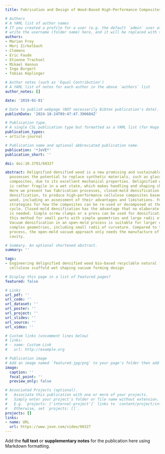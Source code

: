 ```yaml
---
title: Fabrication and Design of Wood-Based High-Performance Composites https://www.jove.com/video/60327

# Authors
# A YAML list of author names
# If you created a profile for a user (e.g. the default `admin` user at `content/authors/admin/`), 
# write the username (folder name) here, and it will be replaced with their full name and linked to their profile.
authors:
- Marion Frey
- Meri Zirkelbach
- Clemens
- Eric Faude
- Etienne Trachsel
- Mikael Hannus
- Ingo Burgert
- Tobias Keplinger

# Author notes (such as 'Equal Contribution')
# A YAML list of notes for each author in the above `authors` list
author_notes: []

date: '2019-01-01'

# Date to publish webpage (NOT necessarily Bibtex publication's date).
publishDate: '2024-10-24T09:47:47.390684Z'

# Publication type.
# A single CSL publication type but formatted as a YAML list (for Hugo requirements).
publication_types:
- article-journal

# Publication name and optional abbreviated publication name.
publication: '*JoVE*'
publication_short: ''

doi: doi:10.3791/60327

abstract: Delignified densified wood is a new promising and sustainable material that
  possesses the potential to replace synthetic materials, such as glass fiber reinforced
  composites, due to its excellent mechanical properties. Delignified wood, however,
  is rather fragile in a wet state, which makes handling and shaping challenging.
  Here we present two fabrication processes, closed-mold densification and vacuum
  densification, to produce high-performance cellulose composites based on delignified
  wood, including an assessment of their advantages and limitations. Further, we suggest
  strategies for how the composites can be re-used or decomposed at the end-of-life
  cycle. Closed-mold densification has the advantage that no elaborate lab equipment
  is needed. Simple screw clamps or a press can be used for densification. We recommend
  this method for small parts with simple geometries and large radii of curvature.
  Vacuum densification in an open-mold process is suitable for larger objects and
  complex geometries, including small radii of curvature. Compared to the closed-mold
  process, the open-mold vacuum approach only needs the manufacture of a single mold
  cavity.

# Summary. An optional shortened abstract.
summary: ''

tags:
- Engineering delignified densified wood bio-based recyclable natural fiber composite
  cellulose scaffold wet shaping vacuum forming design

# Display this page in a list of Featured pages?
featured: false

# Links
url_pdf: ''
url_code: ''
url_dataset: ''
url_poster: ''
url_project: ''
url_slides: ''
url_source: ''
url_video: ''

# Custom links (uncomment lines below)
# links:
# - name: Custom Link
#   url: http://example.org

# Publication image
# Add an image named `featured.jpg/png` to your page's folder then add a caption below.
image:
  caption: ''
  focal_point: ''
  preview_only: false

# Associated Projects (optional).
#   Associate this publication with one or more of your projects.
#   Simply enter your project's folder or file name without extension.
#   E.g. `projects: ['internal-project']` links to `content/project/internal-project/index.md`.
#   Otherwise, set `projects: []`.
projects: []
links:
- name: URL
  url: https://www.jove.com/video/60327
---
```


Add the **full text** or **supplementary notes** for the publication here using Markdown formatting.
